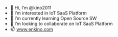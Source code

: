 - 👋 Hi, I’m @kino2011
- 👀 I’m interested in IoT SaaS Platform
- 🌱 I’m currently learning Open Source SW
- 💞️ I’m looking to collaborate on IoT SaaS Platform
- 📫 www.enkino.com

<!---
kino2011/kino2011 is a ✨ special ✨ repository because its `README.md` (this file) appears on your GitHub profile.
You can click the Preview link to take a look at your changes.
--->
